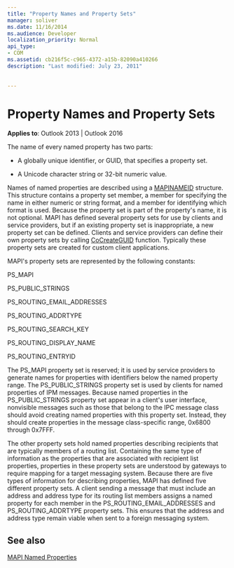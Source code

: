 ```yaml
---
title: "Property Names and Property Sets"
manager: soliver
ms.date: 11/16/2014
ms.audience: Developer
localization_priority: Normal
api_type:
- COM
ms.assetid: cb216f5c-c965-4372-a15b-82090a410266
description: "Last modified: July 23, 2011"
 
 
---
```


# Property Names and Property Sets

  
  
**Applies to**: Outlook 2013 | Outlook 2016 
  
The name of every named property has two parts:
  
- A globally unique identifier, or GUID, that specifies a property set.
    
- A Unicode character string or 32-bit numeric value. 
    
Names of named properties are described using a [MAPINAMEID](mapinameid.md) structure. This structure contains a property set member, a member for specifying the name in either numeric or string format, and a member for identifying which format is used. Because the property set is part of the property's name, it is not optional. MAPI has defined several property sets for use by clients and service providers, but if an existing property set is inappropriate, a new property set can be defined. Clients and service providers can define their own property sets by calling [CoCreateGUID](https://msdn.microsoft.com/library/ms688568.aspx) function. Typically these property sets are created for custom client applications. 
  
MAPI's property sets are represented by the following constants:
  
PS_MAPI
  
PS_PUBLIC_STRINGS
  
PS_ROUTING_EMAIL_ADDRESSES
  
PS_ROUTING_ADDRTYPE
  
PS_ROUTING_SEARCH_KEY
  
PS_ROUTING_DISPLAY_NAME
  
PS_ROUTING_ENTRYID
  
The PS_MAPI property set is reserved; it is used by service providers to generate names for properties with identifiers below the named property range. The PS_PUBLIC_STRINGS property set is used by clients for named properties of IPM messages. Because named properties in the PS_PUBLIC_STRINGS property set appear in a client's user interface, nonvisible messages such as those that belong to the IPC message class should avoid creating named properties with this property set. Instead, they should create properties in the message class-specific range, 0x6800 through 0x7FFF.
  
The other property sets hold named properties describing recipients that are typically members of a routing list. Containing the same type of information as the properties that are associated with recipient list properties, properties in these property sets are understood by gateways to require mapping for a target messaging system. Because there are five types of information for describing properties, MAPI has defined five different property sets. A client sending a message that must include an address and address type for its routing list members assigns a named property for each member in the PS_ROUTING_EMAIL_ADDRESSES and PS_ROUTING_ADDRTYPE property sets. This ensures that the address and address type remain viable when sent to a foreign messaging system.
  
## See also



[MAPI Named Properties](mapi-named-properties.md)

